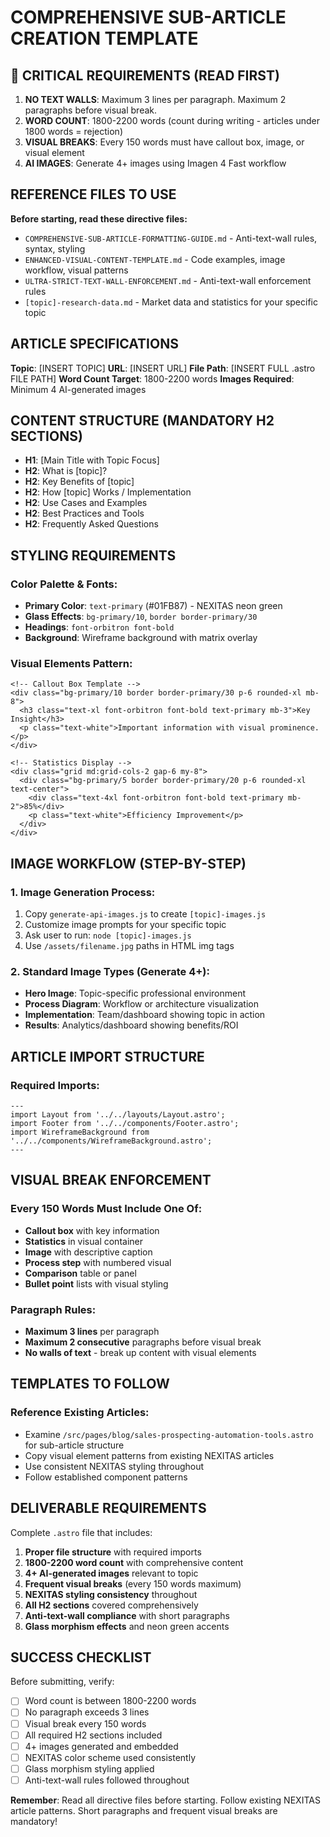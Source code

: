 # COMPREHENSIVE SUB-ARTICLE CREATION TEMPLATE

## 🚨 CRITICAL REQUIREMENTS (READ FIRST)

1. **NO TEXT WALLS**: Maximum 3 lines per paragraph. Maximum 2 paragraphs before visual break.
2. **WORD COUNT**: 1800-2200 words (count during writing - articles under 1800 words = rejection)
3. **VISUAL BREAKS**: Every 150 words must have callout box, image, or visual element
4. **AI IMAGES**: Generate 4+ images using Imagen 4 Fast workflow

## REFERENCE FILES TO USE

**Before starting, read these directive files:**
- `COMPREHENSIVE-SUB-ARTICLE-FORMATTING-GUIDE.md` - Anti-text-wall rules, syntax, styling
- `ENHANCED-VISUAL-CONTENT-TEMPLATE.md` - Code examples, image workflow, visual patterns  
- `ULTRA-STRICT-TEXT-WALL-ENFORCEMENT.md` - Anti-text-wall enforcement rules
- `[topic]-research-data.md` - Market data and statistics for your specific topic

## ARTICLE SPECIFICATIONS

**Topic**: [INSERT TOPIC]
**URL**: [INSERT URL]
**File Path**: [INSERT FULL .astro FILE PATH]
**Word Count Target**: 1800-2200 words
**Images Required**: Minimum 4 AI-generated images

## CONTENT STRUCTURE (MANDATORY H2 SECTIONS)

- **H1**: [Main Title with Topic Focus]
- **H2**: What is [topic]?
- **H2**: Key Benefits of [topic] 
- **H2**: How [topic] Works / Implementation
- **H2**: Use Cases and Examples
- **H2**: Best Practices and Tools
- **H2**: Frequently Asked Questions

## STYLING REQUIREMENTS

### Color Palette & Fonts:
- **Primary Color**: `text-primary` (#01FB87) - NEXITAS neon green
- **Glass Effects**: `bg-primary/10`, `border border-primary/30`
- **Headings**: `font-orbitron font-bold`
- **Background**: Wireframe background with matrix overlay

### Visual Elements Pattern:
```astro
<!-- Callout Box Template -->
<div class="bg-primary/10 border border-primary/30 p-6 rounded-xl mb-8">
  <h3 class="text-xl font-orbitron font-bold text-primary mb-3">Key Insight</h3>
  <p class="text-white">Important information with visual prominence.</p>
</div>

<!-- Statistics Display -->
<div class="grid md:grid-cols-2 gap-6 my-8">
  <div class="bg-primary/5 border border-primary/20 p-6 rounded-xl text-center">
    <div class="text-4xl font-orbitron font-bold text-primary mb-2">85%</div>
    <p class="text-white">Efficiency Improvement</p>
  </div>
</div>
```

## IMAGE WORKFLOW (STEP-BY-STEP)

### 1. Image Generation Process:
1. Copy `generate-api-images.js` to create `[topic]-images.js`
2. Customize image prompts for your specific topic
3. Ask user to run: `node [topic]-images.js`
4. Use `/assets/filename.jpg` paths in HTML img tags

### 2. Standard Image Types (Generate 4+):
- **Hero Image**: Topic-specific professional environment
- **Process Diagram**: Workflow or architecture visualization
- **Implementation**: Team/dashboard showing topic in action
- **Results**: Analytics/dashboard showing benefits/ROI

## ARTICLE IMPORT STRUCTURE

### Required Imports:
```astro
---
import Layout from '../../layouts/Layout.astro';
import Footer from '../../components/Footer.astro';
import WireframeBackground from '../../components/WireframeBackground.astro';
---
```

## VISUAL BREAK ENFORCEMENT

### Every 150 Words Must Include One Of:
- **Callout box** with key information
- **Statistics** in visual container
- **Image** with descriptive caption
- **Process step** with numbered visual
- **Comparison** table or panel
- **Bullet point** lists with visual styling

### Paragraph Rules:
- **Maximum 3 lines** per paragraph
- **Maximum 2 consecutive** paragraphs before visual break
- **No walls of text** - break up content with visual elements

## TEMPLATES TO FOLLOW

### Reference Existing Articles:
- Examine `/src/pages/blog/sales-prospecting-automation-tools.astro` for sub-article structure
- Copy visual element patterns from existing NEXITAS articles
- Use consistent NEXITAS styling throughout
- Follow established component patterns

## DELIVERABLE REQUIREMENTS

Complete `.astro` file that includes:

1. **Proper file structure** with required imports
2. **1800-2200 word count** with comprehensive content
3. **4+ AI-generated images** relevant to topic
4. **Frequent visual breaks** (every 150 words maximum)
5. **NEXITAS styling consistency** throughout
6. **All H2 sections** covered comprehensively
7. **Anti-text-wall compliance** with short paragraphs
8. **Glass morphism effects** and neon green accents

## SUCCESS CHECKLIST

Before submitting, verify:
- [ ] Word count is between 1800-2200 words
- [ ] No paragraph exceeds 3 lines
- [ ] Visual break every 150 words
- [ ] All required H2 sections included
- [ ] 4+ images generated and embedded
- [ ] NEXITAS color scheme used consistently
- [ ] Glass morphism styling applied
- [ ] Anti-text-wall rules followed throughout

**Remember**: Read all directive files before starting. Follow existing NEXITAS article patterns. Short paragraphs and frequent visual breaks are mandatory!